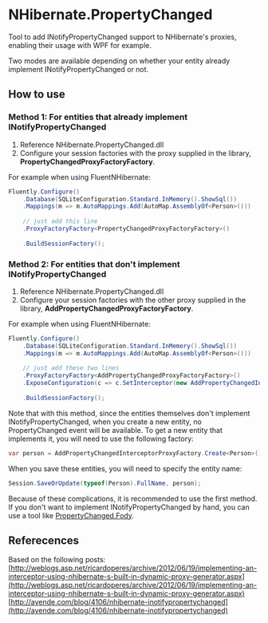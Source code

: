 NHibernate.PropertyChanged
==========================

Tool to add INotifyPropertyChanged support to NHibernate's proxies, enabling their usage with WPF for example.

Two modes are available depending on whether your entity already implement INotifyPropertyChanged or not.

## How to use ##

### Method 1: For entities that already implement INotifyPropertyChanged ###

1. Reference NHibernate.PropertyChanged.dll
2. Configure your session factories with the proxy supplied in the library, **PropertyChangedProxyFactoryFactory**.

For example when using FluentNHibernate:

```csharp
Fluently.Configure()
    .Database(SQLiteConfiguration.Standard.InMemory().ShowSql())
    .Mappings(m => m.AutoMappings.Add(AutoMap.AssemblyOf<Person>()))
    
    // just add this line
    .ProxyFactoryFactory<PropertyChangedProxyFactoryFactory>()
    
    .BuildSessionFactory();
```


### Method 2: For entities that don't implement INotifyPropertyChanged ###

1. Reference NHibernate.PropertyChanged.dll
2. Configure your session factories with the other proxy supplied in the library, **AddPropertyChangedProxyFactoryFactory**.

For example when using FluentNHibernate:

```csharp
Fluently.Configure()
    .Database(SQLiteConfiguration.Standard.InMemory().ShowSql())
    .Mappings(m => m.AutoMappings.Add(AutoMap.AssemblyOf<Person>()))
    
    // just add these two lines
    .ProxyFactoryFactory<AddPropertyChangedProxyFactoryFactory>()
    .ExposeConfiguration(c => c.SetInterceptor(new AddPropertyChangedInterceptor()))
    
    .BuildSessionFactory();
```

Note that with this method, since the entities themselves don't implement INotifyPropertyChanged, when you create a new entity, no PropertyChanged event will be available. To get a new entity that implements it, you will need to use the following factory:
```csharp
var person = AddPropertyChangedInterceptorProxyFactory.Create<Person>();
```

When you save these entities, you will need to specify the entity name:
```csharp
Session.SaveOrUpdate(typeof(Person).FullName, person);
```

Because of these complications, it is recommended to use the first method. If you don't want to implement INotifyPropertyChanged by hand, you can use a tool like [PropertyChanged.Fody](https://github.com/Fody/PropertyChanged "PropertyChanged.Fody").

## Referecences ##
Based on the following posts:  
[http://weblogs.asp.net/ricardoperes/archive/2012/06/19/implementing-an-interceptor-using-nhibernate-s-built-in-dynamic-proxy-generator.aspx](http://weblogs.asp.net/ricardoperes/archive/2012/06/19/implementing-an-interceptor-using-nhibernate-s-built-in-dynamic-proxy-generator.aspx)  
[http://ayende.com/blog/4106/nhibernate-inotifypropertychanged](http://ayende.com/blog/4106/nhibernate-inotifypropertychanged)